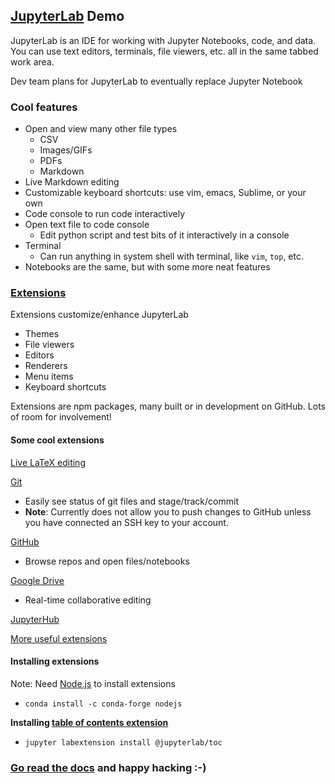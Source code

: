 ## [JupyterLab](https://github.com/jupyterlab/jupyterlab) Demo

JupyterLab is an IDE for working with Jupyter Notebooks, code, and data. You can use text editors, terminals, file viewers, etc. all in the same tabbed work area.

Dev team plans for JupyterLab to eventually replace Jupyter Notebook

### Cool features
* Open and view many other file types
  * CSV
  * Images/GIFs
  * PDFs
  * Markdown
* Live Markdown editing
* Customizable keyboard shortcuts: use vim, emacs, Sublime, or your own
* Code console to run code interactively
* Open text file to code console
    * Edit python script and test bits of it interactively in a console
* Terminal
    * Can run anything in system shell with terminal, like `vim`, `top`, etc.
* Notebooks are the same, but with some more neat features

### [Extensions](https://jupyterlab.readthedocs.io/en/stable/user/extensions.html)

Extensions customize/enhance JupyterLab
* Themes
* File viewers
* Editors
* Renderers
* Menu items
* Keyboard shortcuts

Extensions are npm packages, many built or in development on GitHub. Lots of room for involvement!

#### Some cool extensions

[Live LaTeX editing](https://github.com/jupyterlab/jupyterlab-latex)

[Git](https://github.com/jupyterlab/jupyterlab-git)
* Easily see status of git files and stage/track/commit
* **Note**: Currently does not allow you to push changes to GitHub unless you have connected an SSH key to your account.

[GitHub](https://github.com/jupyterlab/jupyterlab-github)
* Browse repos and open files/notebooks

[Google Drive](https://github.com/jupyterlab/jupyterlab-google-drive)
* Real-time collaborative editing

[JupyterHub](https://jupyterlab.readthedocs.io/en/stable/user/jupyterhub.html)

[More useful extensions](https://github.com/topics/jupyterlab-extension)

#### Installing extensions

Note: Need [Node.js](https://nodejs.org/en/) to install extensions
* `conda install -c conda-forge nodejs`

**Installing [table of contents extension](https://github.com/jupyterlab/jupyterlab-toc)**

* `jupyter labextension install @jupyterlab/toc`

### [Go read the docs](https://jupyterlab.readthedocs.io/en/stable/) and happy hacking :-)